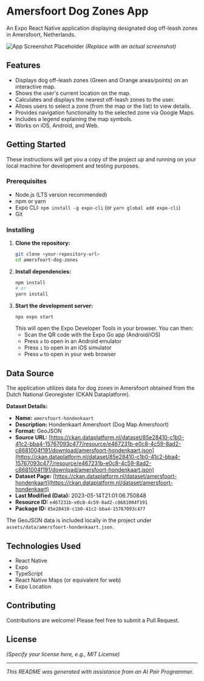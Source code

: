 # Amersfoort Dog Zones App

An Expo React Native application displaying designated dog off-leash zones in Amersfoort, Netherlands.

![App Screenshot Placeholder](https://via.placeholder.com/400x300.png?text=App+Screenshot) 
*(Replace with an actual screenshot)*

## Features

*   Displays dog off-leash zones (Green and Orange areas/points) on an interactive map.
*   Shows the user's current location on the map.
*   Calculates and displays the nearest off-leash zones to the user.
*   Allows users to select a zone (from the map or the list) to view details.
*   Provides navigation functionality to the selected zone via Google Maps.
*   Includes a legend explaining the map symbols.
*   Works on iOS, Android, and Web.

## Getting Started

These instructions will get you a copy of the project up and running on your local machine for development and testing purposes.

### Prerequisites

*   Node.js (LTS version recommended)
*   npm or yarn
*   Expo CLI: `npm install -g expo-cli` (or `yarn global add expo-cli`)
*   Git

### Installing

1.  **Clone the repository:**
    ```bash
    git clone <your-repository-url>
    cd amersfoort-dog-zones 
    ```
2.  **Install dependencies:**
    ```bash
    npm install 
    # or
    yarn install
    ```
3.  **Start the development server:**
    ```bash
    npx expo start
    ```
    This will open the Expo Developer Tools in your browser. You can then:
    *   Scan the QR code with the Expo Go app (Android/iOS)
    *   Press `a` to open in an Android emulator
    *   Press `i` to open in an iOS simulator
    *   Press `w` to open in your web browser

## Data Source

The application utilizes data for dog zones in Amersfoort obtained from the Dutch National Georegister (CKAN Dataplatform).

**Dataset Details:**

*   **Name:** `amersfoort-hondenkaart`
*   **Description:** Hondenkaart Amersfoort (Dog Map Amersfoort)
*   **Format:** GeoJSON
*   **Source URL:** [https://ckan.dataplatform.nl/dataset/85e28410-c1b0-41c2-bba4-15767093c477/resource/e467231b-e0c8-4c59-8ad2-c8681004f191/download/amersfoort-hondenkaart.json](https://ckan.dataplatform.nl/dataset/85e28410-c1b0-41c2-bba4-15767093c477/resource/e467231b-e0c8-4c59-8ad2-c8681004f191/download/amersfoort-hondenkaart.json)
*   **Dataset Page:** [https://ckan.dataplatform.nl/dataset/amersfoort-hondenkaart](https://ckan.dataplatform.nl/dataset/amersfoort-hondenkaart)
*   **Last Modified (Data):** 2023-05-14T21:01:06.750848
*   **Resource ID:** `e467231b-e0c8-4c59-8ad2-c8681004f191`
*   **Package ID:** `85e28410-c1b0-41c2-bba4-15767093c477`

The GeoJSON data is included locally in the project under `assets/data/amersfoort-hondenkaart.json`.

## Technologies Used

*   React Native
*   Expo
*   TypeScript
*   React Native Maps (or equivalent for web)
*   Expo Location

## Contributing

Contributions are welcome! Please feel free to submit a Pull Request.

## License

*(Specify your license here, e.g., MIT License)*

---

*This README was generated with assistance from an AI Pair Programmer.*
